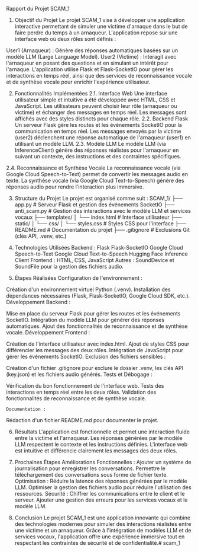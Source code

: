 Rapport du Projet SCAM_1

1. Objectif du Projet
Le projet SCAM_1 vise à développer une application interactive permettant de simuler une victime d'arnaque dans le but de faire perdre du temps à un arnaqueur. L'application repose sur une interface web où deux rôles sont définis :

User1 (Arnaqueur) : Génère des réponses automatiques basées sur un modèle LLM (Large Language Model).
User2 (Victime) : Interagit avec l'arnaqueur en posant des questions et en simulant un intérêt pour l'arnaque.
L'application utilise Flask et Flask-SocketIO pour gérer les interactions en temps réel, ainsi que des services de reconnaissance vocale et de synthèse vocale pour enrichir l'expérience utilisateur.


2. Fonctionnalités Implémentées
2.1. Interface Web
Une interface utilisateur simple et intuitive a été développée avec HTML, CSS et JavaScript.
Les utilisateurs peuvent choisir leur rôle (arnaqueur ou victime) et échanger des messages en temps réel.
Les messages sont affichés avec des styles distincts pour chaque rôle.
2.2. Backend Flask
Un serveur Flask gère les routes et les événements SocketIO pour la communication en temps réel.
Les messages envoyés par la victime (user2) déclenchent une réponse automatique de l'arnaqueur (user1) en utilisant un modèle LLM.
2.3. Modèle LLM
Le modèle LLM (via InferenceClient) génère des réponses réalistes pour l'arnaqueur en suivant un contexte, des instructions et des contraintes spécifiques.


2.4. Reconnaissance et Synthèse Vocale
La reconnaissance vocale (via Google Cloud Speech-to-Text) permet de convertir les messages audio en texte.
La synthèse vocale (via Google Cloud Text-to-Speech) génère des réponses audio pour rendre l'interaction plus immersive.


3. Structure du Projet
Le projet est organisé comme suit :
SCAM_1/
├── app.py                  # Serveur Flask et gestion des événements SocketIO
├── anti_scam.py            # Gestion des interactions avec le modèle LLM et services vocaux
├── templates/
│   └── index.html          # Interface utilisateur
├── static/
│   └── css/
│       └── styles.css      # Styles CSS pour l'interface
├── README.md               # Documentation du projet
├── .gitignore              # Exclusions Git (clés API, .venv, etc.)


4. Technologies Utilisées
Backend :
Flask
Flask-SocketIO
Google Cloud Speech-to-Text
Google Cloud Text-to-Speech
Hugging Face Inference Client
Frontend :
HTML, CSS, JavaScript
Autres :
SoundDevice et SoundFile pour la gestion des fichiers audio.


5. Étapes Réalisées
Configuration de l'environnement :

Création d'un environnement virtuel Python (.venv).
Installation des dépendances nécessaires (Flask, Flask-SocketIO, Google Cloud SDK, etc.).
Développement Backend :

Mise en place du serveur Flask pour gérer les routes et les événements SocketIO.
Intégration du modèle LLM pour générer des réponses automatiques.
Ajout des fonctionnalités de reconnaissance et de synthèse vocale.
Développement Frontend :

Création de l'interface utilisateur avec index.html.
Ajout de styles CSS pour différencier les messages des deux rôles.
Intégration de JavaScript pour gérer les événements SocketIO.
Exclusion des fichiers sensibles :

Création d'un fichier .gitignore pour exclure le dossier .venv, les clés API (key.json) et les fichiers audio générés.
Tests et Débogage :

Vérification du bon fonctionnement de l'interface web.
Tests des interactions en temps réel entre les deux rôles.
Validation des fonctionnalités de reconnaissance et de synthèse vocale.

    Documentation :
Rédaction d'un fichier README.md pour documenter le projet.

6. Résultats
L'application est fonctionnelle et permet une interaction fluide entre la victime et l'arnaqueur.
Les réponses générées par le modèle LLM respectent le contexte et les instructions définies.
L'interface web est intuitive et différencie clairement les messages des deux rôles.
7. Prochaines Étapes
Améliorations Fonctionnelles :
Ajouter un système de journalisation pour enregistrer les conversations.
Permettre le téléchargement des conversations sous forme de fichier texte.
Optimisation :
Réduire la latence des réponses générées par le modèle LLM.
Optimiser la gestion des fichiers audio pour réduire l'utilisation des ressources.
Sécurité :
Chiffrer les communications entre le client et le serveur.
Ajouter une gestion des erreurs pour les services vocaux et le modèle LLM.


8. Conclusion
Le projet SCAM_1 est une application innovante qui combine des technologies modernes pour simuler des interactions réalistes entre une victime et un arnaqueur. Grâce à l'intégration de modèles LLM et de services vocaux, l'application offre une expérience immersive tout en respectant les contraintes de sécurité et de confidentialité.#   s c a m _ 1 
 
 